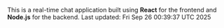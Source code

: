This is a real-time chat application built using **React** for the frontend and **Node.js** for the backend.
Last updated: Fri Sep 26 00:39:37 UTC 2025

